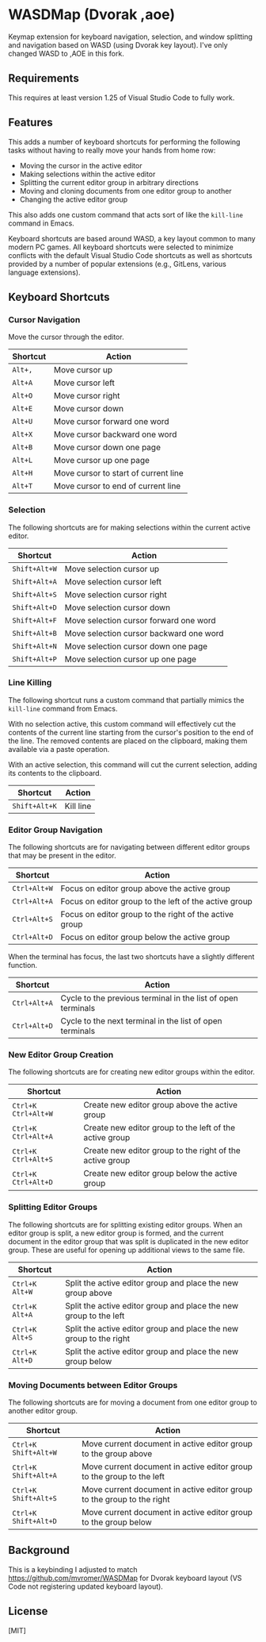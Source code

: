# WASDMap (Dvorak ,aoe)
Keymap extension for keyboard navigation, selection, and window splitting and navigation based on WASD (using Dvorak key layout). I've only changed WASD to ,AOE in this fork.

## Requirements
This requires at least version 1.25 of Visual Studio Code to fully work.

## Features
This adds a number of keyboard shortcuts for performing the following tasks without having to really move your hands from home row:

* Moving the cursor in the active editor
* Making selections within the active editor
* Splitting the current editor group in arbitrary directions
* Moving and cloning documents from one editor group to another
* Changing the active editor group

This also adds one custom command that acts sort of like the `kill-line` command in Emacs.

Keyboard shortcuts are based around WASD, a key layout common to many modern PC games. All keyboard shortcuts were selected to minimize conflicts with the default Visual Studio Code shortcuts as well as shortcuts provided by a number of popular extensions (e.g., GitLens, various language extensions).

## Keyboard Shortcuts
### Cursor Navigation
Move the cursor through the editor.

| Shortcut | Action |
|----------|--------|
| `Alt+,`  | Move cursor up |
| `Alt+A`  | Move cursor left |
| `Alt+O`  | Move cursor right |
| `Alt+E`  | Move cursor down |
| `Alt+U`  | Move cursor forward one word |
| `Alt+X`  | Move cursor backward one word |
| `Alt+B`  | Move cursor down one page |
| `Alt+L`  | Move cursor up one page |
| `Alt+H`  | Move cursor to start of current line |
| `Alt+T`  | Move cursor to end of current line|

### Selection
The following shortcuts are for making selections within the current active editor.

| Shortcut       | Action |
|----------------|--------|
| `Shift+Alt+W`  | Move selection cursor up |
| `Shift+Alt+A`  | Move selection cursor left |
| `Shift+Alt+S`  | Move selection cursor right |
| `Shift+Alt+D`  | Move selection cursor down |
| `Shift+Alt+F`  | Move selection cursor forward one word |
| `Shift+Alt+B`  | Move selection cursor backward one word |
| `Shift+Alt+N`  | Move selection cursor down one page |
| `Shift+Alt+P`  | Move selection cursor up one page |

### Line Killing
The following shortcut runs a custom command that partially mimics the `kill-line` command from Emacs.

With no selection active, this custom command will effectively cut the contents of the current line starting from the cursor's position to the end of the line. The removed contents are placed on the clipboard, making them available via a paste operation.

With an active selection, this command will cut the current selection, adding its contents to the clipboard.

| Shortcut      | Action |
|---------------|--------|
| `Shift+Alt+K` | Kill line |

### Editor Group Navigation
The following shortcuts are for navigating between different editor groups that may be present in the editor.

| Shortcut | Action |
|-----------|--------|
| `Ctrl+Alt+W` | Focus on editor group above the active group |
| `Ctrl+Alt+A` | Focus on editor group to the left of the active group |
| `Ctrl+Alt+S` | Focus on editor group to the right of the active group |
| `Ctrl+Alt+D` | Focus on editor group below the active group |

When the terminal has focus, the last two shortcuts have a slightly different function.

| Shortcut | Action |
|-----------|--------|
| `Ctrl+Alt+A` | Cycle to the previous terminal in the list of open terminals |
| `Ctrl+Alt+D` | Cycle to the next terminal in the list of open terminals |

### New Editor Group Creation
The following shortcuts are for creating new editor groups within the editor.

| Shortcut | Action |
|-----------|--------|
| `Ctrl+K Ctrl+Alt+W` | Create new editor group above the active group |
| `Ctrl+K Ctrl+Alt+A` | Create new editor group to the left of the active group |
| `Ctrl+K Ctrl+Alt+S` | Create new editor group to the right of the active group |
| `Ctrl+K Ctrl+Alt+D` | Create new editor group below the active group |

### Splitting Editor Groups
The following shortcuts are for splitting existing editor groups. When an editor group is split, a new editor group is formed, and the current document in the editor group that was split is duplicated in the new editor group. These are useful for opening up additional views to the same file.

| Shortcut | Action |
|-----------|--------|
| `Ctrl+K Alt+W` | Split the active editor group and place the new group above |
| `Ctrl+K Alt+A` | Split the active editor group and place the new group to the left |
| `Ctrl+K Alt+S` | Split the active editor group and place the new group to the right |
| `Ctrl+K Alt+D` | Split the active editor group and place the new group below |

### Moving Documents between Editor Groups
The following shortcuts are for moving a document from one editor group to another editor group.

| Shortcut | Action |
|-----------|--------|
| `Ctrl+K Shift+Alt+W` | Move current document in active editor group to the group above |
| `Ctrl+K Shift+Alt+A` | Move current document in active editor group to the group to the left |
| `Ctrl+K Shift+Alt+S` | Move current document in active editor group to the group to the right |
| `Ctrl+K Shift+Alt+D` | Move current document in active editor group to the group below |

## Background
This is a keybinding I adjusted to match https://github.com/mvromer/WASDMap for Dvorak keyboard layout (VS Code not registering updated keyboard layout).

## License
[MIT]
